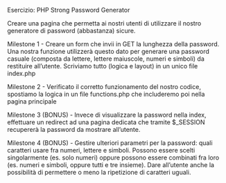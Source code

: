 Esercizio: PHP Strong Password Generator

Creare una pagina che permetta ai nostri utenti di utilizzare il nostro generatore di password (abbastanza) sicure.

Milestone 1 - Creare un form che invii in GET la lunghezza della password. Una nostra funzione utilizzerà questo dato per generare una password casuale (composta da lettere, lettere maiuscole, numeri e simboli) da restituire all’utente. Scriviamo tutto (logica e layout) in un unico file index.php

Milestone 2 - Verificato il corretto funzionamento del nostro codice, spostiamo la logica in un file functions.php che includeremo poi nella pagina principale

Milestone 3 (BONUS) - Invece di visualizzare la password nella index, effettuare un redirect ad una pagina dedicata che tramite $_SESSION recupererà la password da mostrare all’utente.

Milestone 4 (BONUS) - Gestire ulteriori parametri per la password: quali caratteri usare fra numeri, lettere e simboli. Possono essere scelti singolarmente (es. solo numeri) oppure possono essere combinati fra loro (es. numeri e simboli, oppure tutti e tre insieme). Dare all’utente anche la possibilità di permettere o meno la ripetizione di caratteri uguali.